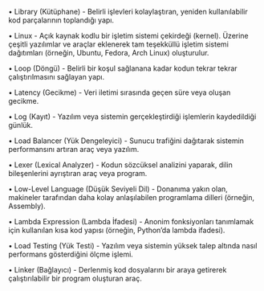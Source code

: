 •	Library (Kütüphane) - Belirli işlevleri kolaylaştıran, yeniden kullanılabilir kod parçalarının toplandığı yapı.

 •	Linux - Açık kaynak kodlu bir işletim sistemi çekirdeği (kernel). Üzerine çeşitli yazılımlar ve araçlar eklenerek tam teşekküllü işletim sistemi dağıtımları (örneğin, Ubuntu, Fedora, Arch Linux) oluşturulur.

 •	Loop (Döngü) - Belirli bir koşul sağlanana kadar kodun tekrar tekrar çalıştırılmasını sağlayan yapı.

 •	Latency (Gecikme) - Veri iletimi sırasında geçen süre veya oluşan gecikme.

 •	Log (Kayıt) - Yazılım veya sistemin gerçekleştirdiği işlemlerin kaydedildiği günlük.

 •	Load Balancer (Yük Dengeleyici) - Sunucu trafiğini dağıtarak sistemin performansını artıran araç veya yazılım.

 •	Lexer (Lexical Analyzer) - Kodun sözcüksel analizini yaparak, dilin bileşenlerini ayrıştıran araç veya program.

 •	Low-Level Language (Düşük Seviyeli Dil) - Donanıma yakın olan, makineler tarafından daha kolay anlaşılabilen programlama dilleri (örneğin, Assembly).

 •	Lambda Expression (Lambda İfadesi) - Anonim fonksiyonları tanımlamak için kullanılan kısa kod yapısı (örneğin, Python’da lambda ifadesi).

 •	Load Testing (Yük Testi) - Yazılım veya sistemin yüksek talep altında nasıl performans gösterdiğini ölçme işlemi.

 •	Linker (Bağlayıcı) - Derlenmiş kod dosyalarını bir araya getirerek çalıştırılabilir bir program oluşturan araç.
